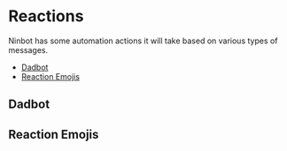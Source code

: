 # Reactions
Ninbot has some automation actions it will take based on various types of messages.
* [Dadbot](#dadbot)
* [Reaction Emojis](#reaction-emojis)
## Dadbot


## Reaction Emojis

